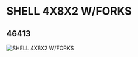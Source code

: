# SHELL 4X8X2 W/FORKS
## 46413
![SHELL 4X8X2 W/FORKS](https://lc-www-live-s.legocdn.com/media/bricks/5/2/4199297.jpg)